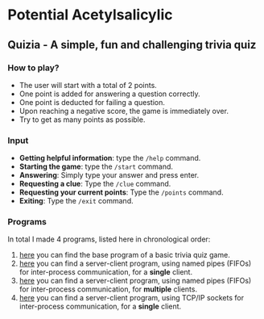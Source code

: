 # Potential Acetylsalicylic

## Quizia - A simple, fun and challenging trivia quiz
### How to play?
* The user will start with a total of 2 points.
* One point is added for answering a question correctly.
* One point is deducted for failing a question.
* Upon reaching a negative score, the game is immediately over.
* Try to get as many points as possible.
### Input
- **Getting helpful information**: type the `/help` command.
- **Starting the game**: type the `/start` command.
- **Answering**: Simply type your answer and press enter.
- **Requesting a clue**: Type the `/clue` command.
- **Requesting your current points**: Type the `/points` command.
- **Exiting**: Type the `/exit` command.

### Programs
In total I made 4 programs, listed here in chronological order:
1. [here](base/) you can find the base program of a basic trivia quiz game.
2. [here](server-client-fifo/) you can find a server-client program, using named pipes (FIFOs) for inter-process communication, for a **single** client.
3. [here](big-server-client-fifo/) you can find a server-client program, using named pipes (FIFOs) for inter-process communication, for **multiple** clients.
4. [here](server-client-socket/) you can find a server-client program, using TCP/IP sockets for inter-process communication, for a **single** client.

